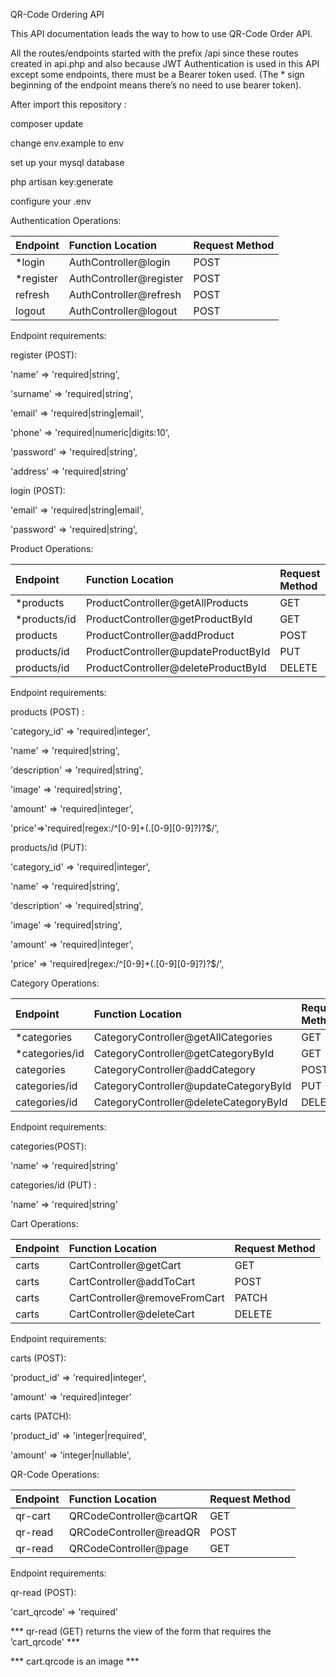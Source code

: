 QR-Code Ordering API

This API documentation leads the way to how to use QR-Code Order API.

All the routes/endpoints started with the prefix /api since these routes created in api.php and also because JWT Authentication is used in this API except some endpoints, there must be a Bearer token used. (The \* sign beginning of the endpoint means there’s no need to use bearer token).

After import this repository :

composer update

change env.example to env

set up your mysql database

php artisan key:generate

configure your .env

Authentication Operations:

|Endpoint|Function Location|Request Method|
| :- | :- | :- |
|\*login|AuthController@login|POST|
|\*register|AuthController@register|POST|
|refresh|AuthController@refresh|POST|
|logout|AuthController@logout|POST|

Endpoint requirements: 

register (POST):

'name' => 'required|string',

'surname' => 'required|string',

'email' => 'required|string|email',

'phone' => 'required|numeric|digits:10',

'password' => 'required|string',

'address' => 'required|string'

login (POST):

'email' => 'required|string|email',

'password' => 'required|string',



Product Operations: 

|Endpoint|Function Location|Request Method|
| :- | :- | :- |
|\*products|ProductController@getAllProducts|GET|
|\*products/id|ProductController@getProductById|GET|
|products|ProductController@addProduct|POST|
|products/id|ProductController@updateProductById|PUT|
|products/id|ProductController@deleteProductById|DELETE|

Endpoint requirements:

products (POST) :

'category\_id' => 'required|integer',

'name' => 'required|string',

'description' => 'required|string',

'image' => 'required|string',

'amount' => 'required|integer',

'price'=>'required|regex:/^[0-9]+(\.[0-9][0-9]?)?$/',

products/id (PUT):

'category\_id' => 'required|integer',

'name' => 'required|string',

'description' => 'required|string',

'image' => 'required|string',

'amount' => 'required|integer',

'price' => 'required|regex:/^[0-9]+(\.[0-9][0-9]?)?$/',



Category Operations:

|Endpoint|Function Location|Request Method|
| :- | :- | :- |
|\*categories|CategoryController@getAllCategories|GET|
|\*categories/id|CategoryController@getCategoryById|GET|
|categories|CategoryController@addCategory|POST|
|categories/id|CategoryController@updateCategoryById|PUT|
|categories/id|CategoryController@deleteCategoryById|DELETE|

Endpoint requirements:

categories(POST):

'name' => 'required|string'

categories/id (PUT) : 

'name' => 'required|string'



Cart Operations:

|Endpoint|Function Location|Request Method|
| :- | :- | :- |
|carts|CartController@getCart|GET|
|carts|CartController@addToCart|POST|
|carts|CartController@removeFromCart|PATCH|
|carts|CartController@deleteCart|DELETE|

Endpoint requirements:

carts (POST):

'product\_id' => 'required|integer',

'amount' => 'required|integer'

carts (PATCH):

'product\_id' => 'integer|required',

'amount' => 'integer|nullable',



QR-Code Operations:

|Endpoint|Function Location|Request Method|
| :- | :- | :- |
|qr-cart|QRCodeController@cartQR|GET|
|qr-read|QRCodeController@readQR|POST|
|qr-read|QRCodeController@page|GET|

Endpoint requirements:

qr-read (POST):

'cart\_qrcode' => 'required'

\*\*\* qr-read (GET) returns the view of the form that requires the ’cart\_qrcode' \*\*\*  

\*\*\* cart.qrcode is an image \*\*\*



